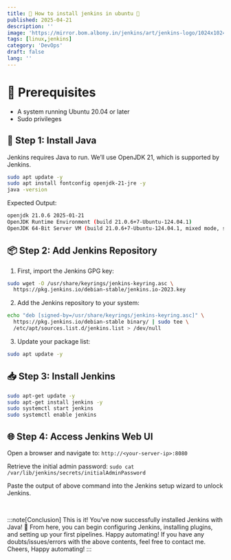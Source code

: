 ```yaml
---
title: 🚀 How to install jenkins in ubuntu 🔄
published: 2025-04-21
description: ''
image: 'https://mirror.bom.albony.in/jenkins/art/jenkins-logo/1024x1024/headshot.png'
tags: [linux,jenkins]
category: 'DevOps'
draft: false 
lang: ''
---
```


# 🧰 Prerequisites
- A system running Ubuntu 20.04 or later
- Sudo privileges


## 🔧 Step 1: Install Java
Jenkins requires Java to run. We’ll use OpenJDK 21, which is supported by Jenkins.
```bash
sudo apt update -y
sudo apt install fontconfig openjdk-21-jre -y
java -version
```

Expected Output:
```bash
openjdk 21.0.6 2025-01-21
OpenJDK Runtime Environment (build 21.0.6+7-Ubuntu-124.04.1)
OpenJDK 64-Bit Server VM (build 21.0.6+7-Ubuntu-124.04.1, mixed mode, sharing)
```

## 📦 Step 2: Add Jenkins Repository

1. First, import the Jenkins GPG key:
```bash
sudo wget -O /usr/share/keyrings/jenkins-keyring.asc \
  https://pkg.jenkins.io/debian-stable/jenkins.io-2023.key
```
2. Add the Jenkins repository to your system:
```bash
echo "deb [signed-by=/usr/share/keyrings/jenkins-keyring.asc]" \
  https://pkg.jenkins.io/debian-stable binary/ | sudo tee \
  /etc/apt/sources.list.d/jenkins.list > /dev/null
```
3. Update your package list:
```bash
sudo apt update -y
```


## 📥 Step 3: Install Jenkins

```bash
sudo apt-get update -y
sudo apt-get install jenkins -y
sudo systemctl start jenkins
sudo systemctl enable jenkins
```

## 🌐 Step 4: Access Jenkins Web UI

Open a browser and navigate to: `http://<your-server-ip>:8080`

Retrieve the initial admin password: `sudo cat /var/lib/jenkins/secrets/initialAdminPassword`

Paste the output of above command into the Jenkins setup wizard to unlock Jenkins.


<br>

:::note[Conclusion]
This is it! You’ve now successfully installed Jenkins with Java! 🎉
From here, you can begin configuring Jenkins, installing plugins, and setting up your first pipelines. Happy automating! If you have any doubts/issues/errors with the above contents, feel free to contact me. Cheers, Happy automating!
:::

